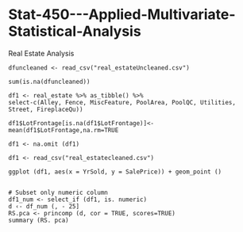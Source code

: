 # Stat-450---Applied-Multivariate-Statistical-Analysis
Real Estate Analysis

```{r｝
dfuncleaned <- read_csv("real_estateUncleaned.csv")
```

```{r}
sum(is.na(dfuncleaned))
```

``` {r}
df1 <- real_estate %>% as_tibble() %>%
select-c(Alley, Fence, MiscFeature, PoolArea, PoolQC, Utilities, Street, FireplaceQu))

```

``` {r}
df1$LotFrontage[is.na(df1$LotFrontage)]<-mean(df1$LotFrontage,na.rm=TRUE

```

``` {r}
df1 <- na.omit (df1)

```

``` {r}
df1 <- read_csv("real_estatecleaned.csv")

```

``` {r}
ggplot (df1, aes(x = YrSold, y = SalePrice)) + geom_point ()

```

``` {r}

# Subset only numeric column
df1_num <- select_if (df1, is. numeric)
d ‹- df_num (, - 25]
RS.pca <- princomp (d, cor = TRUE, scores=TRUE)
summary (RS. pca)

```

